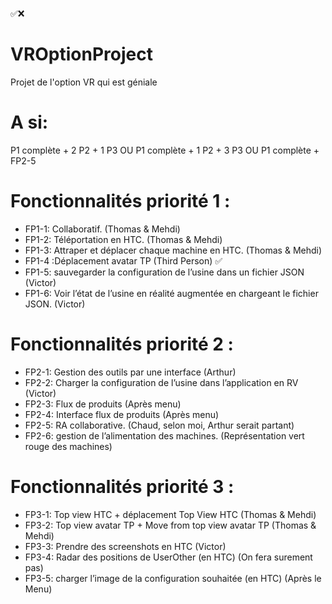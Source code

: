 ✅❌

# VROptionProject
 Projet de l'option VR qui est géniale

# A si:

P1 complète + 2 P2 + 1 P3
OU
P1 complète + 1 P2 + 3 P3
OU
P1 complète + FP2-5

# Fonctionnalités priorité 1 : 

- FP1-1: Collaboratif. (Thomas & Mehdi)
- FP1-2: Téléportation en HTC. (Thomas & Mehdi)
- FP1-3: Attraper et déplacer chaque machine en HTC. (Thomas & Mehdi)
- FP1-4 :Déplacement avatar TP (Third Person) ✅
- FP1-5: sauvegarder la configuration de l’usine dans un fichier JSON (Victor)
- FP1-6: Voir l’état de l’usine en réalité augmentée en chargeant le fichier JSON. (Victor)

# Fonctionnalités priorité 2 : 

- FP2-1: Gestion des outils par une interface (Arthur)
- FP2-2: Charger la configuration de l’usine dans l’application en RV (Victor)
- FP2-3: Flux de produits (Après menu)
- FP2-4: Interface flux de produits (Après menu)
- FP2-5: RA collaborative. (Chaud, selon moi, Arthur serait partant)
- FP2-6: gestion de l’alimentation des machines. (Représentation vert rouge des machines)

# Fonctionnalités priorité 3 : 

- FP3-1: Top view HTC + déplacement Top View HTC (Thomas & Mehdi)
- FP3-2: Top view avatar TP + Move from top view avatar TP (Thomas & Mehdi)
- FP3-3: Prendre des screenshots en HTC (Victor)
- FP3-4: Radar des positions de UserOther (en HTC) (On fera surement pas)
- FP3-5: charger l’image de la configuration souhaitée (en HTC) (Après le Menu)

